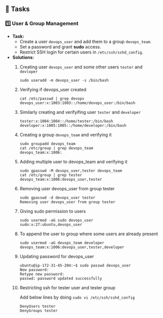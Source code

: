 ## 📌 Tasks

### **1️⃣ User & Group Management**
- **Task:**  
  - Create a user `devops_user` and add them to a group `devops_team`.
  - Set a password and grant **sudo** access.
  - Restrict SSH login for certain users in `/etc/ssh/sshd_config`.
- **Solutions:**
  1. Creating user `devops_user` and some other users `tester` and `devloper`
      ```
      sudo useradd -m devops_user -s /bin/bash
      ```
   
  2. Verifying if devops_user created 
     ```
     cat /etc/passwd | grep devops
     devops_user:x:1003:1003::/home/devops_user:/bin/bash
     ```
  
  3. Similarly creating and verifyifing  user `tester` and `developer`
     ```
     tester:x:1004:1004::/home/tester:/bin/bash
     developer:x:1005:1005::/home/developer:/bin/bash
     ```
  
  4. Creating a group `devops_team` and verifying it
     ```
     sudo groupadd devops_team
     cat /etc/group | grep devops_team
     devops_team:x:1006:
     ```
  
  5. Adding multiple user to devops_team and verifying it
     ```
     sudo gpasswd -M devops_user,tester devops_team
     cat /etc/group | grep tester
     devops_team:x:1006:devops_user,tester
     ```
  
  6. Removing user devops_user from group tester
     ```
     sudo gpasswd -d devops_user tester
     Removing user devops_user from group tester
     ```
  
  7. Giving sudo permission to users
     ```
     sudo usermod -aG sudo devops_user
     sudo:x:27:ubuntu,devops_user
     ```

  6. To append the user to group where some users are already present
     ```
     sudo usermod -aG devops_team developer
     devops_team:x:1006:devops_user,tester,developer
     ```
  9. Updating password for devops_user
      ```
      ubuntu@ip-172-31-45-204:~$ sudo passwd devops_user
      New password:
      Retype new password:
      passwd: password updated successfully
      ```
  10. Restricting ssh for tester user and tester group
  
      Add below lines by doing `sudo vi /etc/ssh/sshd_config`
      ```
      DenyUsers tester
      DenyGroups tester
      ```



  

